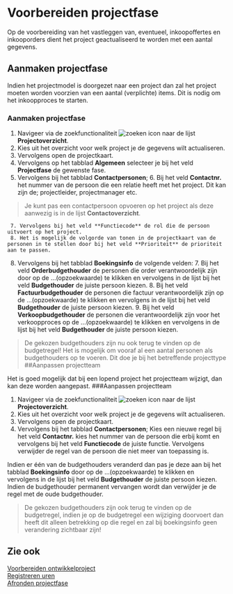 # Voorbereiden projectfase

Op de voorbereiding van het vastleggen van, eventueel, inkoopoffertes en inkooporders dient het project geactualiseerd te worden met een aantal gegevens. 

## Aanmaken projectfase

Indien het projectmodel is doorgezet naar een project dan zal het project moeten worden voorzien van een aantal (verplichte) items. Dit is nodig om het inkoopproces te starten. 

### Aanmaken projectfase 
 1. Navigeer via de zoekfunctionaliteit ![zoeken icon](/assets/images/zoeken.png "zoeken icon") naar de lijst **Projectoverzicht**. 
 2. Kies uit het overzicht voor welk project je de gegevens wilt actualiseren. 
 3. Vervolgens open de projectkaart.
 4. Vervolgens op het tabblad **Algemeen** selecteer je bij het veld **Projectfase** de gewenste fase. 
 5. Vervolgens bij het tabblad **Contactpersonen**;
	 6. Bij het veld **Contactnr.** het nummer van de persoon die een relatie heeft met het project. Dit kan zijn de; projectleider, projectmanager etc. 
 > Je kunt pas een contactpersoon opvoeren op het project als deze aanwezig is in de lijst **Contactoverzicht**.
 
	 7. Vervolgens bij het veld **Functiecode** de rol die de persoon uitvoert op het project.
	 8. Het is mogelijk de volgorde van tonen in de projectkaart van de personen in te stellen door bij het veld **Prioriteit** de prioriteit aan te passen.
 8. Vervolgens bij het tabblad **Boekingsinfo** de volgende velden:
	 7. Bij het veld **Orderbudgethouder** de personen die order verantwoordelijk zijn door op de ...(opzoekwaarde) te klikken en vervolgens in de lijst bij het veld **Budgethouder** de juiste persoon kiezen. 
	 8. Bij het veld **Factuurbudgethouder** de personen die factuur verantwoordelijk zijn op de ...(opzoekwaarde) te klikken en vervolgens in de lijst bij het veld **Budgethouder** de juiste persoon kiezen.
	 9. Bij het veld **Verkoopbudgethouder** de personen die verantwoordelijk zijn voor het verkoopproces op de ...(opzoekwaarde) te klikken en vervolgens in de lijst bij het veld **Budgethouder** de juiste persoon kiezen.
>De gekozen budgethouders zijn nu ook terug te vinden op de budgetregel! Het is mogelijk om vooraf al een aantal personen als budgethouders op te voeren. Dit doe je bij het betreffende projecttype
##Aanpassen projectteam

Het is goed mogelijk dat bij een lopend project het projectteam wijzigt, dan kan deze worden aangepast.
###Aanpassen projectteam
 1. Navigeer via de zoekfunctionaliteit ![zoeken icon](/assets/images/zoeken.png "zoeken icon") naar de lijst **Projectoverzicht**. 
 2. Kies uit het overzicht voor welk project je de gegevens wilt actualiseren. 
 3. Vervolgens open de projectkaart.
 4. Vervolgens bij het tabblad **Contactpersonen**;
Kies een nieuwe regel bij het veld **Contactnr.** kies het nummer van de persoon die erbij komt en vervolgens bij het veld **Functiecode** de juiste functie. 
Vervolgens verwijder de regel van de persoon die niet meer van toepassing is.

Indien er één van de budgethouders veranderd dan pas je deze aan bij het tabblad **Boekingsinfo** door op de ...(opzoekwaarde) te klikken en vervolgens in de lijst bij het veld **Budgethouder** de juiste persoon kiezen. Indien de budgethouder permanent vervangen wordt dan verwijder je de regel met de oude budgethouder. 
>De gekozen budgethouders zijn ook terug te vinden op de budgetregel, indien je op de budgetregel een wijziging doorvoert dan heeft dit alleen betrekking op die regel en zal bij boekingsinfo geen verandering zichtbaar zijn!

## Zie ook

[Voorbereiden ontwikkelproject](../voorbereiden-ontwikkelproject/)  
[Registreren uren](../registreren-uren/)  
[Afronden projectfase](../afronden-projectfase/)  
